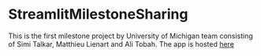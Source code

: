 # StreamlitMilestoneSharing

This is the first milestone project by University of Michigan team consisting of Simi Talkar, Matthieu Lienart and Ali Tobah.
The app is hosted [here](https://share.streamlit.io/sjtalkar/firstmadsmilestoneonstreamlit/main/milestone1-multipage-app.py)
